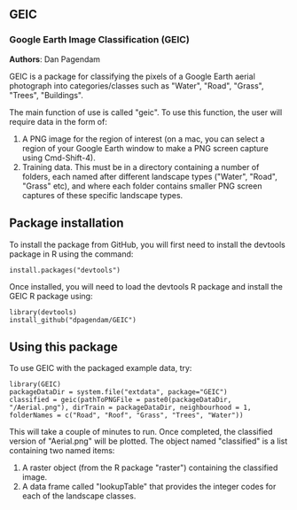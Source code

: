 ## GEIC

### Google Earth Image Classification (GEIC)
**Authors**: Dan Pagendam

GEIC is a package for classifying the pixels of a Google Earth aerial photograph into categories/classes such as "Water", "Road", "Grass", "Trees", "Buildings".

The main function of use is called "geic".  To use this function, the user will require data in the form of:

1. A PNG image for the region of interest (on a mac, you can select a region of your Google Earth window to make a PNG screen capture using Cmd-Shift-4).
2. Training data.  This must be in a directory containing a number of folders, each named after different landscape types ("Water", "Road", "Grass" etc), and where each folder contains smaller PNG screen captures of these specific landscape types.

## Package installation

To install the package from GitHub, you will first need to install the devtools package in R using the command:

```install.packages("devtools")```

Once installed, you will need to load the devtools R package and install the GEIC R package using:

```
library(devtools)
install_github("dpagendam/GEIC")
```

## Using this package

To use GEIC with the packaged example data, try:

```
library(GEIC)
packageDataDir = system.file("extdata", package="GEIC")
classified = geic(pathToPNGFile = paste0(packageDataDir, "/Aerial.png"), dirTrain = packageDataDir, neighbourhood = 1, folderNames = c("Road", "Roof", "Grass", "Trees", "Water"))
```

This will take a couple of minutes to run.  Once completed, the classified version of "Aerial.png" will be plotted.  The object named "classified" is a list containing two named items:

1. A raster object (from the R package "raster") containing the classified image.
2. A data frame called "lookupTable" that provides the integer codes for each of the landscape classes.

